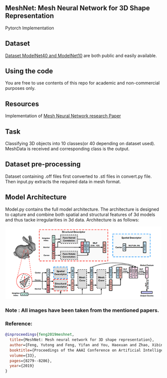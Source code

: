 ## MeshNet: Mesh Neural Network for 3D Shape Representation

Pytorch Implementation

## Dataset
[Dataset ModelNet40 and ModelNet10](https://drive.google.com/file/d/1zZa1ttXVHLODY8fAeF23U22EzJm7OdR5/view?usp=sharing) are both public and easily available.

## Using the code
You are free to use contents of this repo for academic and non-commercial purposes only.

## Resources
Implementation of [Mesh Neural Network research Paper](https://arxiv.org/pdf/1811.11424v1.pdf)

## Task
Classifying 3D objects into 10 classes(or 40 depending on dataset used). MeshData is received and corresponding class is the output.

## Dataset pre-processing
Dataset containing .off files first converted to .stl files in convert.py file. Then input.py extracts the required data in mesh format.  

## Model Architecture
Model.py contains the full model architecture. The architecture is designed to capture and combine both spatial and structural features of 3d models and thus tacke irregularities in 3d data. 
Architecture is as follows:

![](Captures/pipeline.png)

### Note : All images have been taken from the mentioned papers.

### Reference:
```bibtex
@inproceedings{feng2019meshnet,
  title={MeshNet: Mesh neural network for 3D shape representation},
  author={Feng, Yutong and Feng, Yifan and You, Haoxuan and Zhao, Xibin and Gao, Yue},
  booktitle={Proceedings of the AAAI Conference on Artificial Intelligence},
  volume={33},
  pages={8279--8286},
  year={2019}
}
```

